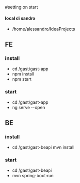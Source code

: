 #setting on start

#### local di sandro
- /home/alessandro/IdeaProjects

## FE

### install
- cd /gast/gast-app
- npm install
- npm start

### start
- cd /gast/gast-app
- ng serve --open

## BE

### install
- cd /gast/gast-beapi
mvn install

### start
- cd /gast/gast-beapi
- mvn spring-boot:run

